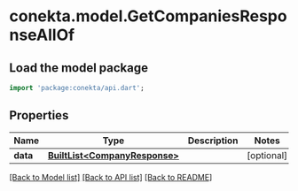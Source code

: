 # conekta.model.GetCompaniesResponseAllOf

## Load the model package
```dart
import 'package:conekta/api.dart';
```

## Properties
Name | Type | Description | Notes
------------ | ------------- | ------------- | -------------
**data** | [**BuiltList&lt;CompanyResponse&gt;**](CompanyResponse.md) |  | [optional] 

[[Back to Model list]](../README.md#documentation-for-models) [[Back to API list]](../README.md#documentation-for-api-endpoints) [[Back to README]](../README.md)


